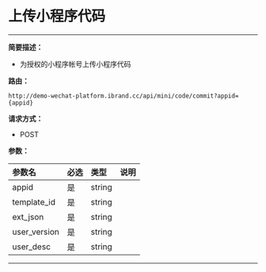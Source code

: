 
# 上传小程序代码
 ****

**简要描述：**


- 为授权的小程序帐号上传小程序代码


**路由：**

```
http://demo-wechat-platform.ibrand.cc/api/mini/code/commit?appid={appid}

```
**请求方式：**
- POST

**参数：**

|参数名|必选|类型|说明|
|:----    |:---|:----- |-----   |
|appid |是  |string |  |
|template_id |是  |string |  |
|ext_json |是  |string |  |
|user_version |是  |string |  |
|user_desc |是  |string |  |

 ****



